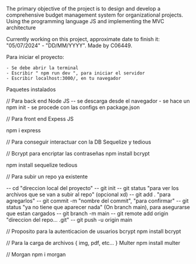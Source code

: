 The primary objective of the project is to design and develop a comprehensive budget management system for organizational projects. Using the programming language JS and implementing the MVC architecture

Currently working on this project, approximate date to finish it: "05/07/2024" - "DD/MM/YYYY". Made by C06449.

Para iniciar el proyecto:

    - Se debe abrir la terminal
    - Escribir " npm run dev ", para iniciar el servidor
    - Escribir localhost:3000/, en tu navegador

Paquetes instalados

// Para back end
Node JS
-- se descarga desde el navegador
    - se hace un npm init
    - se procede con las configs en package.json

// Para front end
Expess JS

npm i express 

// Para conseguir interactuar con la DB
Sequelize y tedious

// Bcrypt para encriptar las contraseñas
npm install bcrypt

npm install sequelize tedious

// Para subir un repo ya existente

-- cd "direccion local del proyecto"
-- git init
-- git status "para ver los archivos que se van a subir al repo" (opcional xd)
-- git add . "para agregarlos"
-- git commit -m "nombre del commit", "para confirmar"
-- git status "ya no tiene que aparecer nada" (On branch main), para asegurarse que estan cargados
-- git branch -m main
-- git remote add origin "direccion del repo... .git"
-- git push -u origin main

// Proposito para la autenticacion de usuarios
bcrypt
npm install bcrypt

// Para la carga de archivos { img, pdf, etc... }
Multer 
npm install multer

// Morgan 
npm i morgan
